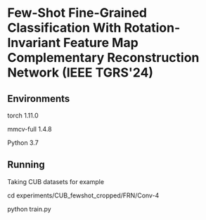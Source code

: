 # Few-Shot Fine-Grained Classification With Rotation-Invariant Feature Map Complementary Reconstruction Network (IEEE TGRS'24)

## Environments
torch 1.11.0

mmcv-full 1.4.8

Python 3.7

## Running
Taking CUB datasets for example

cd experiments/CUB_fewshot_cropped/FRN/Conv-4

python train.py
